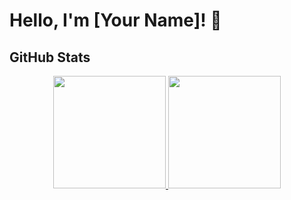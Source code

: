 # Hello, I'm [Your Name]! 👋

## GitHub Stats

<p align="center">
<a href="https://github.com/HarukiMoriarty">
  <img height="180em" src="https://github-readme-stats-eight-theta.vercel.app/api?username=username&show_icons=true&theme=algolia&include_all_commits=true&count_private=true"/>
  <img height="180em" src="https://github-readme-stats-eight-theta.vercel.app/api/top-langs/?username=username&layout=compact&langs_count=8&theme=algolia"/>
</a>
</p>

